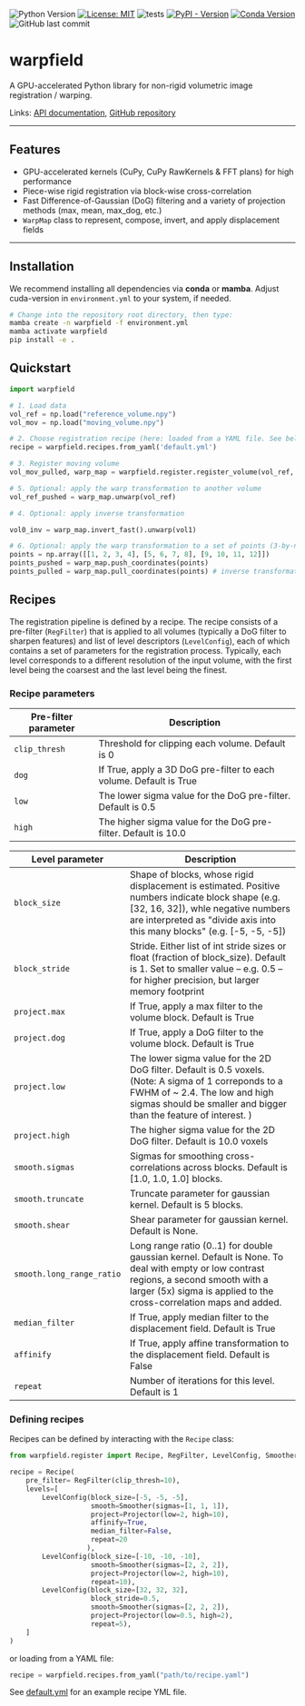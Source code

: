 ![Python Version](https://img.shields.io/badge/python-3.9+-blue)
[![License: MIT](https://img.shields.io/badge/License-MIT-yellow.svg)](https://opensource.org/licenses/MIT)
![tests](https://github.com/danionella/warpfield/actions/workflows/test.yml/badge.svg)
[![PyPI - Version](https://img.shields.io/pypi/v/warpfield)](https://pypi.org/project/warpfield/)
[![Conda Version](https://img.shields.io/conda/v/danionella/warpfield)](https://anaconda.org/danionella/warpfield)
![GitHub last commit](https://img.shields.io/github/last-commit/danionella/warpfield)

# warpfield

A GPU-accelerated Python library for non-rigid volumetric image registration / warping.

Links: [API documentation](http://danionella.github.io/warpfield), [GitHub repository](https://github.com/danionella/warpfield)

---

## Features

- GPU-accelerated kernels (CuPy, CuPy RawKernels & FFT plans) for high performance  
- Piece-wise rigid registration via block-wise cross-correlation
- Fast Difference-of-Gaussian (DoG) filtering and a variety of projection methods (max, mean, max_dog, etc.)  
- `WarpMap` class to represent, compose, invert, and apply displacement fields  

---

## Installation

We recommend installing all dependencies via **conda** or **mamba**. Adjust cuda-version in `environment.yml` to your system, if needed.

```bash
# Change into the repository root directory, then type:
mamba create -n warpfield -f environment.yml
mamba activate warpfield
pip install -e .
```

## Quickstart
```python
import warpfield 

# 1. Load data
vol_ref = np.load("reference_volume.npy")
vol_mov = np.load("moving_volume.npy")

# 2. Choose registration recipe (here: loaded from a YAML file. See below for alternatives)
recipe = warpfield.recipes.from_yaml('default.yml')

# 3. Register moving volume
vol_mov_pulled, warp_map = warpfield.register.register_volume(vol_ref, vol_mov, recipe)

# 5. Optional: apply the warp transformation to another volume
vol_ref_pushed = warp_map.unwarp(vol_ref)

# 4. Optional: apply inverse transformation 

vol0_inv = warp_map.invert_fast().unwarp(vol1)

# 6. Optional: apply the warp transformation to a set of points (3-by-n array)
points = np.array([[1, 2, 3, 4], [5, 6, 7, 8], [9, 10, 11, 12]])
points_pushed = warp_map.push_coordinates(points)
points_pulled = warp_map.pull_coordinates(points) # inverse transformation
```

## Recipes

The registration pipeline is defined by a recipe. The recipe consists of a pre-filter (`RegFilter`) that is applied to all volumes (typically a DoG filter to sharpen features) and list of level descriptors (`LevelConfig`), each of which contains a set of parameters for the registration process. Typically, each level corresponds to a different resolution of the input volume, with the first level being the coarsest and the last level being the finest.

### Recipe parameters

| Pre-filter parameter      | Description                                                                 |
|-------------------|-----------------------------------------------------------------------------|
| `clip_thresh`     | Threshold for clipping each volume. Default is 0                  |
| `dog`             | If True, apply a 3D DoG pre-filter to each volume. Default is True                 |
| `low`             | The lower sigma value for the DoG pre-filter. Default is 0.5                   |
| `high`            | The higher sigma value for the DoG pre-filter. Default is 10.0                 |


| Level parameter      | Description                                                                 |
|-------------------|-----------------------------------------------------------------------------|
| `block_size`      | Shape of blocks, whose rigid displacement is estimated. Positive numbers indicate block shape (e.g. [32, 16, 32]), whle negative numbers are interpreted as "divide axis into this many blocks" (e.g. [-5, -5, -5])|
| `block_stride`    | Stride. Either list of int stride sizes or float (fraction of block_size). Default is 1. Set to smaller value – e.g. 0.5 – for higher precision, but larger memory footprint   |
| `project.max`     | If True, apply a max filter to the volume block. Default is True           |
| `project.dog`     | If True, apply a DoG filter to the volume block. Default is True           |
| `project.low`     | The lower sigma value for the 2D DoG filter. Default is 0.5 voxels. (Note: A sigma of 1 correponds to a FWHM of ~ 2.4. The low and high sigmas should be smaller and bigger than the feature of interest. )                    |
| `project.high`    | The higher sigma value for the 2D DoG filter. Default is 10.0 voxels               |
| `smooth.sigmas`   | Sigmas for smoothing cross-correlations across blocks. Default is [1.0, 1.0, 1.0] blocks. |
| `smooth.truncate` | Truncate parameter for gaussian kernel. Default is 5 blocks.                      |
| `smooth.shear`    | Shear parameter for gaussian kernel. Default is None.                      |
| `smooth.long_range_ratio` | Long range ratio (0..1) for double gaussian kernel. Default is None. To deal with empty or low contrast regions, a second smooth with a larger (5x) sigma is applied to the cross-correlation maps and added. |
| `median_filter`   | If True, apply median filter to the displacement field. Default is True                  |
| `affinify`        | If True, apply affine transformation to the displacement field. Default is False          |
| `repeat`          | Number of iterations for this level. Default is 1         |


### Defining recipes

Recipes can be defined by interacting with the `Recipe` class:
```python
from warpfield.register import Recipe, RegFilter, LevelConfig, Smoother, Projector, RegistrationPyramid

recipe = Recipe(
    pre_filter= RegFilter(clip_thresh=10),
    levels=[
        LevelConfig(block_size=[-5, -5, -5], 
                    smooth=Smoother(sigmas=[1, 1, 1]), 
                    project=Projector(low=2, high=10), 
                    affinify=True, 
                    median_filter=False,
                    repeat=20
                   ),
        LevelConfig(block_size=[-10, -10, -10], 
                    smooth=Smoother(sigmas=[2, 2, 2]), 
                    project=Projector(low=2, high=10), 
                    repeat=10),        
        LevelConfig(block_size=[32, 32, 32], 
                    block_stride=0.5,
                    smooth=Smoother(sigmas=[2, 2, 2]), 
                    project=Projector(low=0.5, high=2), 
                    repeat=5),
    ]
)
```

or loading from a YAML file: 

```python
recipe = warpfield.recipes.from_yaml("path/to/recipe.yaml")
```

See [default.yml](./src/warpfield/recipes/default.yml) for an example recipe YML file.
